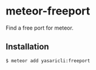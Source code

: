 # meteor-freeport
Find a free port for meteor.

## Installation

```
$ meteor add yasaricli:freeport
```
